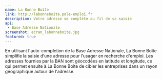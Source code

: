 ```yaml
---
name: La Bonne Boîte
link: http://labonneboite.pole-emploi.fr
description: Votre adresse se complète au fil de sa saisie
api:
 - Base Adresse Nationale
screenshot: ecran_labonneboite.jpg
featured: true
---
```


En utilisant l'auto-completion de la Base Adresse Nationale, La Bonne Boîte simplifie la saisie d'une adresse pour l'usager en recherche d'emploi. Les adresses fournies par la BAN sont géocodées en latitude et longitude, ce qui permet ensuite à La Bonne Boite de cibler les entreprises dans un rayon géographique autour de l'adresse.

